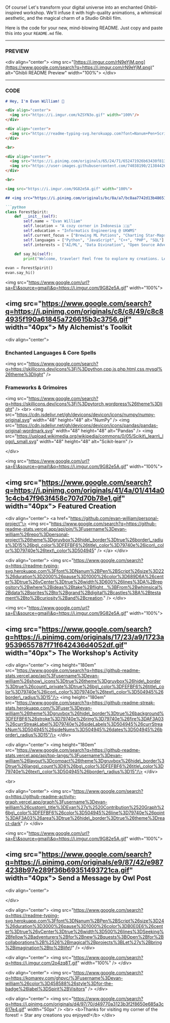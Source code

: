 Of course\! Let's transform your digital universe into an enchanted Ghibli-inspired workshop. We'll infuse it with high-quality animations, a whimsical aesthetic, and the magical charm of a Studio Ghibli film.

Here is the code for your new, mind-blowing README. Just copy and paste this into your `README.md` file.

-----

### PREVIEW

\<div align="center"\>
\<img src="[https://i.imgur.com/rN9eYjM.png](https://www.google.com/search?q=https://i.imgur.com/rN9eYjM.png)" alt="Ghibli README Preview" width="100%"\>
\</div\>

-----

### CODE

````markdown
# Hey, I'm Evan William! 👋

<div align="center">
  <img src="https://i.imgur.com/kZSYN3o.gif" width="100%"/>
</div>

<div align="center">
  <img src="https://readme-typing-svg.herokuapp.com?font=Nanum+Pen+Script&weight=600&size=32&duration=3500&pause=800&color=B0E0E6&center=true&vCenter=true&multiline=true&width=800&height=120&lines=An+Informatics+Engineering+Student...;Crafting+digital+magic+with+Python+%7C+ML+%7C+Data+Science;Building+enchanted+solutions+for+tomorrow+%E2%9C%A8" alt="Dynamic Typing" />
</div>

<br>

<div align="center">
  <img src="https://i.pinimg.com/originals/65/24/71/652471926b63430f81395831580be3f0.gif" width="60px" />&nbsp;&nbsp;&nbsp;
  <img src="https://user-images.githubusercontent.com/74038190/213844263-a8897a51-32f4-4b3b-b5c2-e1528b89f6f3.png" width="50px" />
</div>

<br>

<img src="https://i.imgur.com/9G82e5A.gif" width="100%">

## <img src="https://i.pinimg.com/originals/bc/8a/a7/bc8aa7742d13b486515cf28a49c661b5.gif" width="40px"> A Glimpse into My Workshop

```python
class ForestSpirit:
    def __init__(self):
        self.name = "Evan William"
        self.location = "A cozy corner in Indonesia 🇮🇩"
        self.education = "Informatics Engineering @ UKWMS"
        self.current_focus = ["Brewing ML Potions", "Charting Star-Maps with Data", "Weaving Web Tapestries"]
        self.languages = ["Python", "JavaScript", "C++", "PHP", "SQL"]
        self.interests = ["AI/ML", "Data Divination", "Open Source Adventures"]
    
    def say_hi(self):
        print("Welcome, traveler! Feel free to explore my creations. Let's craft something wonderful together! ✨")

evan = ForestSpirit()
evan.say_hi()
````

\<img src="https://www.google.com/url?sa=E\&source=gmail\&q=https://i.imgur.com/9G82e5A.gif" width="100%"\>

## \<img src="https://www.google.com/search?q=https://i.pinimg.com/originals/c8/c8/49/c8c84935f190a61845a726615b3c3756.gif" width="40px"\> My Alchemist's Toolkit

\<div align="center"\>

### Enchanted Languages & Core Spells

\<img src="https://www.google.com/search?q=https://skillicons.dev/icons%3Fi%3Dpython,cpp,js,php,html,css,mysql%26theme%3Dlight" /\>

### Frameworks & Grimoires

\<img src="https://www.google.com/search?q=https://skillicons.dev/icons%3Fi%3Dpytorch,wordpress%26theme%3Dlight" /\>
\<br\>
\<img src="https://cdn.jsdelivr.net/gh/devicons/devicon/icons/numpy/numpy-original.svg" width="48" height="48" alt="NumPy" /\>
\<img src="https://cdn.jsdelivr.net/gh/devicons/devicon/icons/pandas/pandas-original-wordmark.svg" width="48" height="48" alt="Pandas" /\>
\<img src="https://upload.wikimedia.org/wikipedia/commons/0/05/Scikit\_learn\_logo\_small.svg" width="48" height="48" alt="Scikit-learn" /\>

\</div\>

\<img src="https://www.google.com/url?sa=E\&source=gmail\&q=https://i.imgur.com/9G82e5A.gif" width="100%"\>

## \<img src="https://www.google.com/search?q=https://i.pinimg.com/originals/41/4a/01/414a01c4cb47f963f458c707d70b78e1.gif" width="40px"\> Featured Creation

\<div align="center"\>
\<a href="https://github.com/evan-william/personal-project"\>
\<img src="https://www.google.com/search?q=https://github-readme-stats.vercel.app/api/pin/%3Fusername%3Devan-william%26repo%3Dpersonal-project%26theme%3Dgruvbox%26hide\_border%3Dtrue%26border\_radius%3D15%26bg\_color%3DFEFBF6%26title\_color%3D79740e%26icon\_color%3D79740e%26text\_color%3D504945" /\>
\</a\>
\</div\>

\<div align="center"\>
\<img src="https://www.google.com/search?q=https://readme-typing-svg.herokuapp.com%3Ffont%3DNanum%2BPen%2BScript%26size%3D22%26duration%3D2000%26pause%3D1000%26color%3D689D6A%26center%3Dtrue%26vCenter%3Dtrue%26width%3D600%26lines%3DA%2Brepository%2Bwhere%2Bideas%2Btake%2Bflight...%3BFrom%2Bwhimsical%2Bdata%2Bsprites%2Bto%2Bgrand%2Bdigital%2Bcastles%3BA%2Btestament%2Bto%2Bcuriosity%2Band%2Bcreation." /\>
\</div\>

\<img src="https://www.google.com/url?sa=E\&source=gmail\&q=https://i.imgur.com/9G82e5A.gif" width="100%"\>

## \<img src="https://www.google.com/search?q=https://i.pinimg.com/originals/17/23/a9/1723a9539655787f71f642436d4052df.gif" width="40px"\> The Workshop's Activity

\<div align="center"\>
\<img height="180em" src="https://www.google.com/search?q=https://github-readme-stats.vercel.app/api%3Fusername%3Devan-william%26show\_icons%3Dtrue%26theme%3Dgruvbox%26hide\_border%3Dtrue%26count\_private%3Dtrue%26bg\_color%3DFEFBF6%26title\_color%3D79740e%26icon\_color%3D79740e%26text\_color%3D504945%26border\_radius%3D15"/\>
\<img height="180em" src="https://www.google.com/search?q=https://github-readme-streak-stats.herokuapp.com/%3Fuser%3Devan-william%26theme%3Dgruvbox%26hide\_border%3Dtrue%26background%3DFEFBF6%26stroke%3D79740e%26ring%3D79740e%26fire%3DAF3A03%26currStreakLabel%3D79740e%26sideLabels%3D504945%26currStreakNum%3D504945%26sideNums%3D504945%26dates%3D504945%26border\_radius%3D15"/\>
\</div\>

\<div align="center"\>
\<img height="180em" src="https://www.google.com/search?q=https://github-readme-stats.vercel.app/api/top-langs/%3Fusername%3Devan-william%26layout%3Dcompact%26theme%3Dgruvbox%26hide\_border%3Dtrue%26langs\_count%3D8%26bg\_color%3DFEFBF6%26title\_color%3D79740e%26text\_color%3D504945%26border\_radius%3D15"/\>
\</div\>

\<br\>

\<div align="center"\>
\<img src="https://www.google.com/search?q=https://github-readme-activity-graph.vercel.app/graph%3Fusername%3Devan-william%26custom\_title%3DEvan%27s%2520Contribution%2520Graph%26bg\_color%3DFEFBF6%26color%3D504945%26line%3D79740e%26point%3DAF3A03%26area%3Dtrue%26hide\_border%3Dtrue%26theme%3Dreact-dark" /\>
\</div\>

\<img src="https://www.google.com/url?sa=E\&source=gmail\&q=https://i.imgur.com/9G82e5A.gif" width="100%"\>

## \<img src="https://www.google.com/search?q=https://i.pinimg.com/originals/e9/87/42/e9874238b97e289f36b69351493721ca.gif" width="40px"\> Send a Message by Owl Post

\<div align="center"\>

[](https://www.linkedin.com/in/evanwilliam03/)
[](mailto:evanwilliam303@gmail.com)

\</div\>

\<div align="center"\>
\<img src="https://www.google.com/search?q=https://readme-typing-svg.herokuapp.com%3Ffont%3DNanum%2BPen%2BScript%26size%3D24%26duration%3D3000%26pause%3D1000%26color%3DB0E0E6%26center%3Dtrue%26vCenter%3Dtrue%26width%3D500%26lines%3DSeeking%2Bfellow%2Badventurers%2Bfor%2Bnew%2Bquests%3BOpen%2Bfor%2Bcollaborations%2B%2526%2Bmagical%2Bprojects%3BLet%27s%2Bbring%2Bimagination%2Bto%2Blife\!" /\>
\</div\>

\<div align="center"\>
\<img src="https://www.google.com/search?q=https://i.imgur.com/2o4zq8T.gif" width="100%" /\>
\</div\>

\<div align="center"\>
\<img src="https://www.google.com/search?q=https://komarev.com/ghpvc/%3Fusername%3Devan-william%26color%3D458588%26style%3Dfor-the-badge%26label%3DSpirit%2BVisitors" /\>
\</div\>

\<div align="center"\>
\<img src="https://www.google.com/search?q=https://i.pinimg.com/originals/d4/97/70/d49770a3123b3f2f8650e685a3c617e4.gif" width="50px" /\>
\<br\>
\<b\>Thanks for visiting my corner of the forest\! ⭐ Star any creations you enjoyed\!\</b\>
\</div\>

```
```

